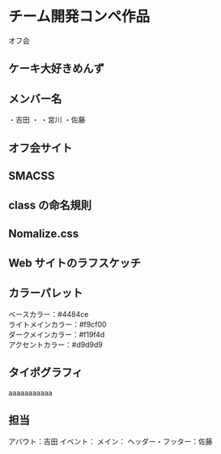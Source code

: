 # チーム開発コンペ作品

オフ会

## ケーキ大好きめんず

## メンバー名

・吉田
・
・宮川
・佐藤

## オフ会サイト

## SMACSS

## class の命名規則

## Nomalize.css

## Web サイトのラフスケッチ

## カラーパレット

ベースカラー：#4484ce<br>
ライトメインカラー：#f9cf00<br>
ダークメインカラー：#f19f4d<br>
アクセントカラー：#d9d9d9<br>

## タイポグラフィ

aaaaaaaaaaa

## 担当

アバウト：吉田
イベント：
メイン：
ヘッダー・フッター：佐藤
